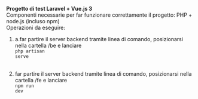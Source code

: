 <b>Progetto di test Laravel + Vue.js 3</b><br>
Componenti necessarie per far funzionare correttamente il progetto: PHP + node.js (incluso npm)<br>
Operazioni da eseguire:

1) a.far partire il server backend tramite linea di comando, posizionarsi nella cartella /be e lanciare<br>
<code>php artisan serve</code><br><br>



2) far partire il server backend tramite linea di comando, posizionarsi nella cartella /fe e lanciare<br>
<code>npm run dev</code><br><br>
